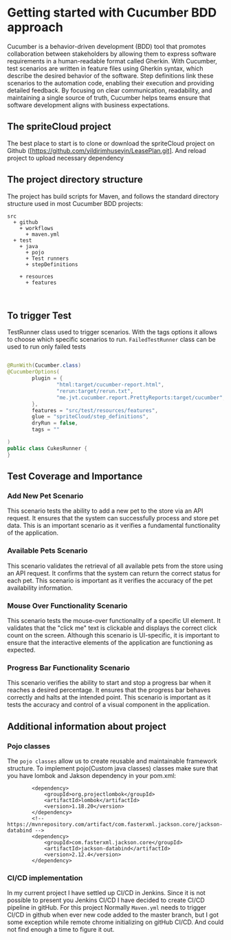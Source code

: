 # Getting started with Cucumber BDD approach
Cucumber is a behavior-driven development (BDD) tool that promotes collaboration between stakeholders by allowing them to express software requirements in a human-readable format called Gherkin.
With Cucumber, test scenarios are written in feature files using Gherkin syntax, which describe the desired behavior of the software. 
Step definitions link these scenarios to the automation code, enabling their execution and providing detailed feedback.
By focusing on clear communication, readability, and maintaining a single source of truth, Cucumber helps teams ensure that software development aligns with business expectations.

## The spriteCloud project
The best place to start is to clone or download the spriteCloud  project on Github ([https://github.com/yildirimhuseyin/LeasePlan.git].
And reload project to upload necessary dependency
## The project directory structure
The project has build scripts for Maven, and follows the standard directory structure used in most Cucumber BDD projects:
```Gherkin
src
  + github
    + workflows
      + maven.yml
  + test
    + java
      + pojo
      + Test runners  
      + stepDefinitions
  
    + resources
      + features
  
             
```

## To trigger Test

TestRunner class used to trigger scenarios. With the tags options it allows to choose which specific scenarios to run.
`FailedTestRunner` class can be used to run only failed tests
```java

@RunWith(Cucumber.class)
@CucumberOptions(
        plugin = {
                "html:target/cucumber-report.html",
                "rerun:target/rerun.txt",
                "me.jvt.cucumber.report.PrettyReports:target/cucumber",
        },
        features = "src/test/resources/features",
        glue = "spriteCloud/step_definitions",
        dryRun = false,
        tags = ""

)
public class CukesRunner {
}
```

## Test Coverage and Importance


### Add New Pet Scenario
This scenario tests the ability to add a new pet to the store via an API request.
It ensures that the system can successfully process and store pet data. 
This is an important scenario as it verifies a fundamental functionality of the application.

### Available Pets Scenario
This scenario validates the retrieval of all available pets from the store using an API request. 
It confirms that the system can return the correct status for each pet. 
This scenario is important as it verifies the accuracy of the pet availability information.

### Mouse Over Functionality Scenario
This scenario tests the mouse-over functionality of a specific UI element. 
It validates that the "click me" text is clickable and displays the correct click count on the screen. Although this scenario is UI-specific,
it is important to ensure that the interactive elements of the application are functioning as expected.

### Progress Bar Functionality Scenario
This scenario verifies the ability to start and stop a progress bar when it reaches a desired percentage. 
It ensures that the progress bar behaves correctly and halts at the intended point.
This scenario is important as it tests the accuracy and control of a visual component in the application.


## Additional information about project
### Pojo classes 

The `pojo classes` allow us to create reusable and maintainable framework structure. To implement pojo(Custom java classes) classes make sure that you have lombok and Jakson dependency in your pom.xml:

```
        <dependency>
            <groupId>org.projectlombok</groupId>
            <artifactId>lombok</artifactId>
            <version>1.18.20</version>
        </dependency>
        <!-- https://mvnrepository.com/artifact/com.fasterxml.jackson.core/jackson-databind -->
        <dependency>
            <groupId>com.fasterxml.jackson.core</groupId>
            <artifactId>jackson-databind</artifactId>
            <version>2.12.4</version>
        </dependency>
```



### CI/CD implementation
In my current project I have settled up CI/CD in Jenkins. Since it is not possible to present you Jenkins CI/CD
I have decided to create CI/CD pipeline in gitHub.
For this project Normally `Maven.yml` needs to trigger CI/CD in github when ever new code added to the master branch,
but I got some exception while remote chrome initializing on gitHub CI/CD. And could not find enough a time to figure it out.  



